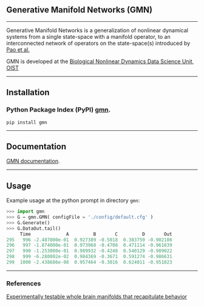 ## Generative Manifold Networks (GMN)
---
Generative Manifold Networks is a generalization of nonlinear dynamical systems from a single state-space with a manifold operator, to an interconnected network of operators on the state-space(s) introduced by [Pao et al.](https://arxiv.org/abs/2106.10627)

GMN is developed at the [Biological Nonlinear Dynamics Data Science Unit, OIST](https://www.oist.jp/research/research-units/bndd)

---
## Installation

### Python Package Index (PyPI) [gmn](https://pypi.org/project/gmn/). 

`pip install gmn`

---
## Documentation
[GMN documentation](https://nonlineardynamicsdsu.github.io/gmn/).

---
## Usage
Example usage at the python prompt in directory `gmn`:
```python
>>> import gmn
>>> G = gmn.GMN( configFile = './config/default.cfg' )
>>> G.Generate()
>>> G.DataOut.tail()
     Time             A         B       C         D       Out
295   996 -2.487000e-01  0.927389 -0.5018  0.383759 -0.902106
296   997 -1.874000e-01  0.973968 -0.4708  0.471114 -0.961839
297   998 -1.253000e-01  0.989932 -0.4248  0.540129 -0.989022
298   999 -6.280002e-02  0.984369 -0.3671  0.591274 -0.986631
299  1000 -2.438686e-08  0.957464 -0.3016  0.624011 -0.951023
```

---
### References
[Experimentally testable whole brain manifolds that recapitulate behavior](https://arxiv.org/abs/2106.10627)
